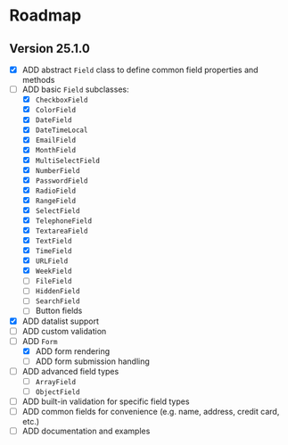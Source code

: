 # Roadmap

## Version 25.1.0

- [x] ADD abstract `Field` class to define common field properties and methods
- [ ] ADD basic `Field` subclasses:
  - [x] `CheckboxField`
  - [x] `ColorField`
  - [x] `DateField`
  - [x] `DateTimeLocal`
  - [x] `EmailField`
  - [x] `MonthField`
  - [x] `MultiSelectField`
  - [x] `NumberField`
  - [x] `PasswordField`
  - [x] `RadioField`
  - [x] `RangeField`
  - [x] `SelectField`
  - [x] `TelephoneField`
  - [x] `TextareaField`
  - [x] `TextField`
  - [x] `TimeField`
  - [x] `URLField`
  - [x] `WeekField`
  - [ ] `FileField`
  - [ ] `HiddenField`
  - [ ] `SearchField`
  - [ ] Button fields
- [x] ADD datalist support
- [ ] ADD custom validation
- [ ] ADD `Form`
  - [x] ADD form rendering
  - [ ] ADD form submission handling
- [ ] ADD advanced field types
  - [ ] `ArrayField`
  - [ ] `ObjectField`
- [ ] ADD built-in validation for specific field types
- [ ] ADD common fields for convenience (e.g. name, address, credit card, etc.)
- [ ] ADD documentation and examples